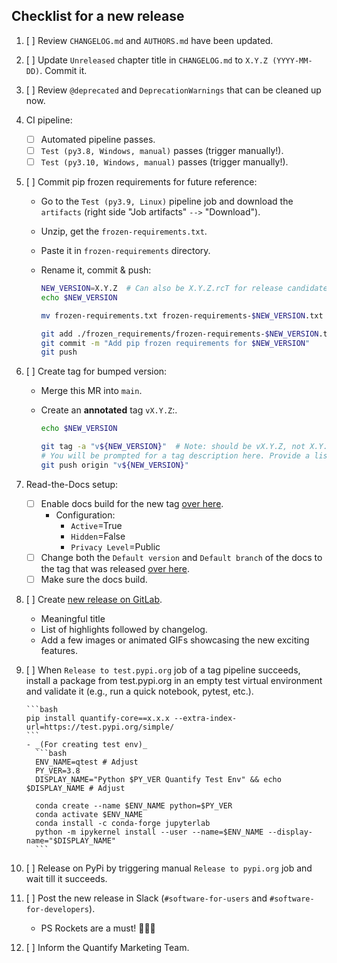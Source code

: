 ## Checklist for a new release

1. [ ] Review `CHANGELOG.md` and `AUTHORS.md` have been updated.
1. [ ] Update `Unreleased` chapter title in `CHANGELOG.md` to `X.Y.Z (YYYY-MM-DD)`. Commit it.
1. [ ] Review `@deprecated` and `DeprecationWarnings` that can be cleaned up now.

1. CI pipeline:
    - [ ] Automated pipeline passes.
    - [ ] `Test (py3.8, Windows, manual)` passes (trigger manually!).
    - [ ] `Test (py3.10, Windows, manual)` passes (trigger manually!).

1. [ ] Commit pip frozen requirements for future reference:
    - Go to the `Test (py3.9, Linux)` pipeline job and download the `artifacts` (right side "Job artifacts" `-->` "Download").
    - Unzip, get the `frozen-requirements.txt`.
    - Paste it in `frozen-requirements` directory.
    - Rename it, commit & push:

      ```bash
      NEW_VERSION=X.Y.Z  # Can also be X.Y.Z.rcT for release candidate
      echo $NEW_VERSION

      mv frozen-requirements.txt frozen-requirements-$NEW_VERSION.txt

      git add ./frozen_requirements/frozen-requirements-$NEW_VERSION.txt
      git commit -m "Add pip frozen requirements for $NEW_VERSION"
      git push
      ```

1. [ ] Create tag for bumped version:
    - Merge this MR into `main`.
    - Create an **annotated** tag `vX.Y.Z`:.

      ```bash
      echo $NEW_VERSION

      git tag -a "v${NEW_VERSION}"  # Note: should be vX.Y.Z, not X.Y.Z
      # You will be prompted for a tag description here. Provide a list of highlights.
      git push origin "v${NEW_VERSION}"
      ```
    <!-- - Future TODO: finish automation of this step in `.gitlab-ci.yml`. -->
    <!-- 1. [ ] Run **one** of the major/minor/patch version bump (manual) jobs in the CI pipeline of the MR. -->
    <!--     - NB this can only be done after unix and windows test & docs jobs pass. -->

1. Read-the-Docs setup:
   - [ ] Enable docs build for the new tag [over here](https://readthedocs.com/projects/quantify-quantify-core/versions/).
      - Configuration:
        - `Active`=True
        - `Hidden`=False
        - `Privacy Level`=Public
   - [ ] Change both the `Default version` and `Default branch` of the docs to the tag that was released [over here](https://readthedocs.com/dashboard/quantify-quantify-core/advanced/).
   - [ ] Make sure the docs build.

1. [ ] Create [new release on GitLab](https://gitlab.com/quantify-os/quantify-core/-/releases).
    - Meaningful title
    - List of highlights followed by changelog.
    - Add a few images or animated GIFs showcasing the new exciting features.

1. [ ] When `Release to test.pypi.org` job of a tag pipeline succeeds,
       install a package from test.pypi.org in an empty test virtual environment and validate it
       (e.g., run a quick notebook, pytest, etc.).

       ```bash
       pip install quantify-core==x.x.x --extra-index-url=https://test.pypi.org/simple/
       ```
       - _(For creating test env)_
         ```bash
         ENV_NAME=qtest # Adjust
         PY_VER=3.8
         DISPLAY_NAME="Python $PY_VER Quantify Test Env" && echo $DISPLAY_NAME # Adjust

         conda create --name $ENV_NAME python=$PY_VER
         conda activate $ENV_NAME
         conda install -c conda-forge jupyterlab
         python -m ipykernel install --user --name=$ENV_NAME --display-name="$DISPLAY_NAME"
         ```

1. [ ] Release on PyPi by triggering manual `Release to pypi.org` job and wait till it succeeds.
1. [ ] Post the new release in Slack (`#software-for-users` and `#software-for-developers`).
    - PS Rockets are a must! 🚀🚀🚀
1. [ ] Inform the Quantify Marketing Team.
